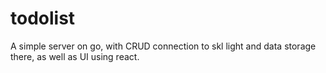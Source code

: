 # todolist
A simple server on go, with СRUD connection to skl light and data storage there, as well as UI using react.
